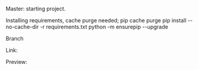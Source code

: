 Master: starting project.

Installing requirements, cache purge needed;
    pip cache purge
    pip install --no-cache-dir -r requirements.txt
    python -m ensurepip --upgrade

Branch 

Link:

Preview:
